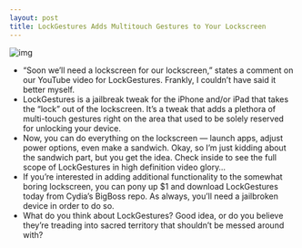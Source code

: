 ```yaml
---
layout: post
title: LockGestures Adds Multitouch Gestures to Your Lockscreen
---
```

![img](http://media.idownloadblog.com/wp-content/uploads/2011/08/LockGestures.png)
* “Soon we’ll need﻿ a lockscreen for our lockscreen,” states a comment on our YouTube video for LockGestures. Frankly, I couldn’t have said it better myself.
* LockGestures is a jailbreak tweak for the iPhone and/or iPad that takes the “lock” out of the lockscreen. It’s a tweak that adds a plethora of multi-touch gestures right on the area that used to be solely reserved for unlocking your device.
* Now, you can do everything on the lockscreen — launch apps, adjust power options, even make a sandwich. Okay, so I’m just kidding about the sandwich part, but you get the idea. Check inside to see the full scope of LockGestures in high definition video glory…
* If you’re interested in adding additional functionality to the somewhat boring lockscreen, you can pony up $1 and download LockGestures today from Cydia’s BigBoss repo. As always, you’ll need a jailbroken device in order to do so.
* What do you think about LockGestures? Good idea, or do you believe they’re treading into sacred territory that shouldn’t be messed around with?

